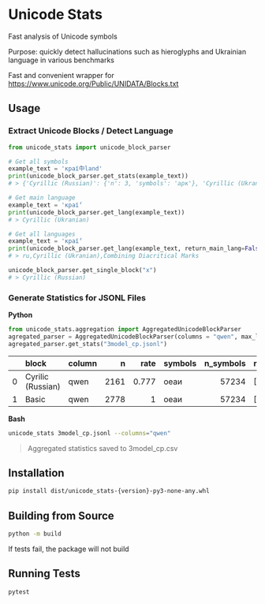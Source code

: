 # Unicode Stats

Fast analysis of Unicode symbols

Purpose: quickly detect hallucinations such as hieroglyphs and Ukrainian language in various benchmarks

Fast and convenient wrapper for https://www.unicode.org/Public/UNIDATA/Blocks.txt 

## Usage
### Extract Unicode Blocks / Detect Language
```python
from unicode_stats import unicode_block_parser

# Get all symbols
example_text = 'краї́中land'
print(unicode_block_parser.get_stats(example_text))
# > {'Cyrillic (Russian)': {'n': 3, 'symbols': 'арк'}, 'Cyrillic (Ukranian)': {'n': 1, 'symbols': 'ї'}, 'Combining Diacritical Marks': {'n': 1, 'symbols': '́'}, 'CJK Unified Ideographs': {'n': 1, 'symbols': '中'}, 'Basic Latin': {'n': 4, 'symbols': 'lnda'}}

# Get main language
example_text = 'краї́'
print(unicode_block_parser.get_lang(example_text))
# > Cyrillic (Ukranian)

# Get all languages
example_text = 'краї́'
print(unicode_block_parser.get_lang(example_text, return_main_lang=False))
# > ru,Cyrillic (Ukranian),Combining Diacritical Marks

unicode_block_parser.get_single_block("х")
# > Cyrillic (Russian)
```

### Generate Statistics for JSONL Files

**Python**

```python
from unicode_stats.aggregation import AggregatedUnicodeBlockParser
agregated_parser = AggregatedUnicodeBlockParser(columns = "qwen", max_lines=1)
agregated_parser.get_stats("3model_cp.jsonl")
```

|    | block   | column   |    n |   rate | symbols   |   n_symbols | rows   | example_first   | example_last   |
|---:|:--------|:---------|-----:|-------:|:----------|------------:|:-------|:----------------|:---------------|
|  0 | Cyrilic (Russian)   | qwen     | 2161 |  0.777 | оеаи      |       57234 | [0, 1  | Чтобы           | Для р          |
|  1 | Basic   | qwen     | 2778 |  1     | оеаи      |       57234 | [0, 1  | Чтобы           | Для р          |

**Bash**
```bash
unicode_stats 3model_cp.jsonl --columns="qwen"
```
> Aggregated statistics saved to 3model_cp.csv 

## Installation
```bash
pip install dist/unicode_stats-{version}-py3-none-any.whl
```

## Building from Source 
```bash
python -m build
```

If tests fail, the package will not build
## Running Tests
```bash
pytest
